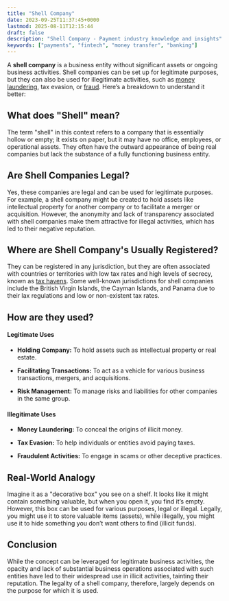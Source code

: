 ```yaml
---
title: "Shell Company"
date: 2023-09-25T11:37:45+0000
lastmod: 2025-08-11T12:15:44
draft: false
description: "Shell Company - Payment industry knowledge and insights"
keywords: ["payments", "fintech", "money transfer", "banking"]
---
```


A **shell company** is a business entity without significant assets or ongoing business activities. Shell companies can be set up for legitimate purposes, but they can also be used for illegitimate activities, such as [money laundering](https://faisalkhanllc.xyz/resources/payments-wiki/m/money-laundering/), tax evasion, or [fraud](https://faisalkhanllc.xyz/resources/payments-wiki/f/fraud/). Here’s a breakdown to understand it better:

## What does "Shell" mean?

The term "shell" in this context refers to a company that is essentially hollow or empty; it exists on paper, but it may have no office, employees, or operational assets. They often have the outward appearance of being real companies but lack the substance of a fully functioning business entity.

## Are Shell Companies Legal?

Yes, these companies are legal and can be used for legitimate purposes. For example, a shell company might be created to hold assets like intellectual property for another company or to facilitate a merger or acquisition. However, the anonymity and lack of transparency associated with shell companies make them attractive for illegal activities, which has led to their negative reputation.

## Where are Shell Company's Usually Registered?

They can be registered in any jurisdiction, but they are often associated with countries or territories with low tax rates and high levels of secrecy, known as [tax havens](https://faisalkhanllc.xyz/resources/payments-wiki/t/tax-haven/). Some well-known jurisdictions for shell companies include the British Virgin Islands, the Cayman Islands, and Panama due to their lax regulations and low or non-existent tax rates.

## How are they used?

#### Legitimate Uses

- **Holding Company:** To hold assets such as intellectual property or real estate.

- **Facilitating Transactions:** To act as a vehicle for various business transactions, mergers, and acquisitions.

- **Risk Management:** To manage risks and liabilities for other companies in the same group.

#### Illegitimate Uses

- **Money Laundering:** To conceal the origins of illicit money.

- **Tax Evasion:** To help individuals or entities avoid paying taxes.

- **Fraudulent Activities:** To engage in scams or other deceptive practices.

## Real-World Analogy

Imagine it as a "decorative box" you see on a shelf. It looks like it might contain something valuable, but when you open it, you find it’s empty. However, this box can be used for various purposes, legal or illegal. Legally, you might use it to store valuable items (assets), while illegally, you might use it to hide something you don’t want others to find (illicit funds).

## Conclusion

While the concept can be leveraged for legitimate business activities, the opacity and lack of substantial business operations associated with such entities have led to their widespread use in illicit activities, tainting their reputation. The legality of a shell company, therefore, largely depends on the purpose for which it is used.